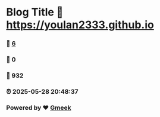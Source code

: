 # Blog Title :link: https://youlan2333.github.io 
### :page_facing_up: [6](https://youlan2333.github.io/tag.html) 
### :speech_balloon: 0 
### :hibiscus: 932 
### :alarm_clock: 2025-05-28 20:48:37 
### Powered by :heart: [Gmeek](https://github.com/Meekdai/Gmeek)

